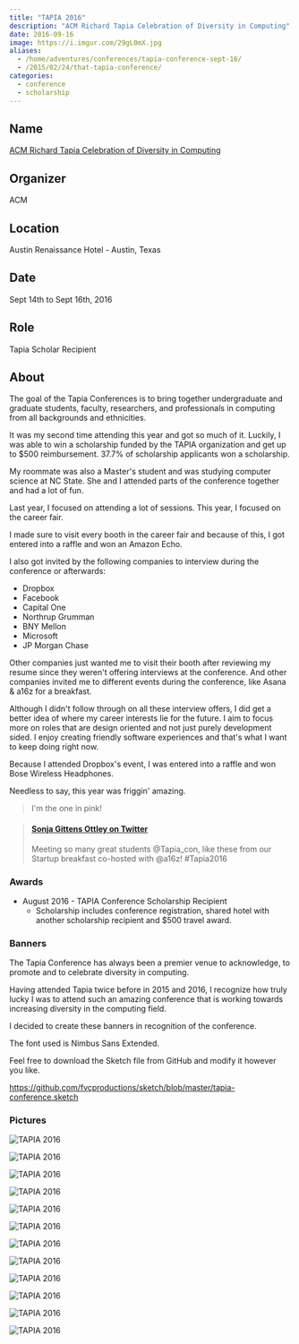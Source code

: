 ```yaml
---
title: "TAPIA 2016"
description: "ACM Richard Tapia Celebration of Diversity in Computing"
date: 2016-09-16
image: https://i.imgur.com/29gL0mX.jpg
aliases:
  - /home/adventures/conferences/tapia-conference-sept-16/
  - /2015/02/24/that-tapia-conference/
categories:
  - conference
  - scholarship
---
```


## Name

[ACM Richard Tapia Celebration of Diversity in Computing](https://tapiaconference.org "ACM Richard Tapia Celebration of Diversity in Computing")

## Organizer

ACM

## Location

Austin Renaissance Hotel - Austin, Texas

## Date

Sept 14th to Sept 16th, 2016

## Role

Tapia Scholar Recipient

## About

The goal of the Tapia Conferences is to bring together undergraduate and graduate students, faculty, researchers, and professionals in computing from all backgrounds and ethnicities.

It was my second time attending this year and got so much of it. Luckily, I was able to win a scholarship funded by the TAPIA organization and get up to <!-- prettier-ignore -->$500 reimbursement. 37.7% of scholarship applicants won a scholarship.

My roommate was also a Master's student and was studying computer science at NC State. She and I attended parts of the conference together and had a lot of fun.

Last year, I focused on attending a lot of sessions. This year, I focused on the career fair.

I made sure to visit every booth in the career fair and because of this, I got entered into a raffle and won an Amazon Echo.

I also got invited by the following companies to interview during the conference or afterwards:

- Dropbox
- Facebook
- Capital One
- Northrup Grumman
- BNY Mellon
- Microsoft
- JP Morgan Chase

Other companies just wanted me to visit their booth after reviewing my resume since they weren't offering interviews at the conference. And other companies invited me to different events during the conference, like Asana & a16z for a breakfast.

Although I didn't follow through on all these interview offers, I did get a better idea of where my career interests lie for the future. I aim to focus more on roles that are design oriented and not just purely development sided. I enjoy creating friendly software experiences and that's what I want to keep doing right now.

Because I attended Dropbox's event, I was entered into a raffle and won Bose Wireless Headphones.

Needless to say, this year was friggin' amazing.

> I'm the one in pink!

<blockquote class="embedly-card" data-card-controls="0"><h4><a href="https://twitter.com/SonjaOttley/status/776506790724841472">Sonja Gittens Ottley on Twitter</a></h4><p>Meeting so many great students @Tapia_con, like these from our Startup breakfast co-hosted with @a16z! #Tapia2016</p></blockquote>
<script async src="//cdn.embedly.com/widgets/platform.js" charset="UTF-8"></script>

### Awards

- August 2016 - TAPIA Conference Scholarship Recipient
  - Scholarship includes conference registration, shared hotel with another scholarship recipient and <!-- prettier-ignore -->$500 travel award.

### Banners

The Tapia Conference has always been a premier venue to acknowledge, to promote and to celebrate diversity in computing.

Having attended Tapia twice before in 2015 and 2016, I recognize how truly lucky I was to attend such an amazing conference that is working towards increasing diversity in the computing field.

I decided to create these banners in recognition of the conference.

The font used is Nimbus Sans Extended.

Feel free to download the Sketch file from GitHub and modify it however you like.

https://github.com/fvcproductions/sketch/blob/master/tapia-conference.sketch

### Pictures

![TAPIA 2016](https://i.imgur.com/WDQpCcM.gif)

![TAPIA 2016](https://i.imgur.com/VgZ0m5G.jpg)

![TAPIA 2016](https://i.imgur.com/zT3LkQj.jpg)

![TAPIA 2016](https://i.imgur.com/y8XDnSv.jpg)

![TAPIA 2016](https://i.imgur.com/fqxbwt1.jpg)

![TAPIA 2016](https://i.imgur.com/wwn0Whu.jpg)

![TAPIA 2016](https://i.imgur.com/mWahmVt.jpg)

![TAPIA 2016](https://i.imgur.com/WCoBg1w.jpg)

![TAPIA 2016](https://i.imgur.com/8FkuLJC.jpg)

![TAPIA 2016](https://i.imgur.com/rKDCzWr.jpg)

![TAPIA 2016](https://i.imgur.com/nz5Z2yu.jpg)

![TAPIA 2016](https://i.imgur.com/CRTsTKD.jpg)
